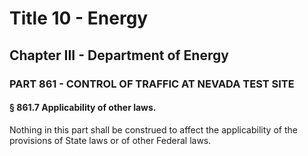 
# Title 10 - Energy
## Chapter III - Department of Energy
### PART 861 - CONTROL OF TRAFFIC AT NEVADA TEST SITE
#### § 861.7 Applicability of other laws.

Nothing in this part shall be construed to affect the applicability of the provisions of State laws or of other Federal laws.
